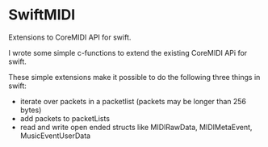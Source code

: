 # SwiftMIDI
Extensions to CoreMIDI API for swift.

I wrote some simple c-functions to extend the existing CoreMIDI APi for swift.

These simple extensions make it possible to do the following three things in swift:

- iterate over packets in a packetlist (packets may be longer than 256 bytes)
- add packets to packetLists
- read and write open ended structs like MIDIRawData, MIDIMetaEvent, MusicEventUserData


